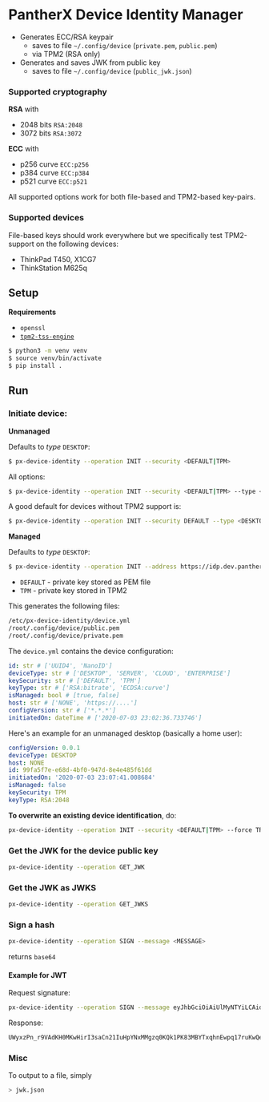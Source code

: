 # PantherX Device Identity Manager

- Generates ECC/RSA keypair
   - saves to file `~/.config/device` (`private.pem`, `public.pem`)
   - via TPM2 (RSA only)
- Generates and saves JWK from public key
   - saves to file `~/.config/device` (`public_jwk.json`)

### Supported cryptography

**RSA** with
- 2048 bits `RSA:2048`
- 3072 bits `RSA:3072`

**ECC** with
- p256 curve `ECC:p256`
- p384 curve `ECC:p384`
- p521 curve `ECC:p521`

All supported options work for both file-based and TPM2-based key-pairs.

### Supported devices

File-based keys should work everywhere but we specifically test TPM2-support on the following devices:

- ThinkPad T450, X1CG7
- ThinkStation M625q

## Setup

**Requirements**

- `openssl`
- [`tpm2-tss-engine`](https://github.com/tpm2-software/tpm2-tss-engine)

```bash
$ python3 -m venv venv
$ source venv/bin/activate
$ pip install .
```

## Run

### Initiate device:

**Unmanaged**

Defaults to _type_ `DESKTOP`:

```bash
$ px-device-identity --operation INIT --security <DEFAULT|TPM>
```

All options:

```bash
$ px-device-identity --operation INIT --security <DEFAULT|TPM> --type <DESKTOP|SERVER|CLOUD|ENTERPRISE> --keytype <RSA:2048|RSA:3072|ECC:p256|ECC:p384|ECC:p521>
```

A good default for devices without TPM2 support is:

```bash
$ px-device-identity --operation INIT --security DEFAULT --type <DESKTOP|SERVER|CLOUD|ENTERPRISE> --keytype ECC:p256
```

**Managed**

Defaults to _type_ `DESKTOP`:

```bash
$ px-device-identity --operation INIT --address https://idp.dev.pantherx.dev --security <DEFAULT|TPM> --type <DESKTOP|SERVER|CLOUD|ENTERPRISE>
```

- `DEFAULT` - private key stored as PEM file
- `TPM` - private key stored in TPM2

This generates the following files:

```bash
/etc/px-device-identity/device.yml
/root/.config/device/public.pem
/root/.config/device/private.pem
```

The `device.yml` contains the device configuration:

```yml
id: str # ['UUID4', 'NanoID']
deviceType: str # ['DESKTOP', 'SERVER', 'CLOUD', 'ENTERPRISE']
keySecurity: str # ['DEFAULT', 'TPM']
keyType: str # ['RSA:bitrate', 'ECDSA:curve']
isManaged: bool # [true, false]
host: str # ['NONE', 'https://....']
configVersion: str # ['*.*.*']
initiatedOn: dateTime # ['2020-07-03 23:02:36.733746']
```

Here's an example for an unmanaged desktop (basically a home user):

```yml
configVersion: 0.0.1
deviceType: DESKTOP
host: NONE
id: 99fa5f7e-e68d-4bf0-947d-8e4e485f61dd
initiatedOn: '2020-07-03 23:07:41.008684'
isManaged: false
keySecurity: TPM
keyType: RSA:2048
```

**To overwrite an existing device identification**, do:

```bash
px-device-identity --operation INIT --security <DEFAULT|TPM> --force TRUE
```

### Get the JWK for the device public key

```bash
px-device-identity --operation GET_JWK
```

### Get the JWK as JWKS

```bash
px-device-identity --operation GET_JWKS
```

### Sign a hash

```bash
px-device-identity --operation SIGN --message <MESSAGE>
```

returns `base64`

#### Example for JWT

Request signature:

```bash
px-device-identity --operation SIGN --message eyJhbGciOiAiUlMyNTYiLCAidHlwZSI6ICJKV1QifQ.eyJhcHBfaWQiOiAiYzNlZmMzYTYtZGE1MS00N2IwLWFiNTYtOTA4MjRkYTFmNDNmIn0
```

Response:

```bash
UWyxzPn_r9VAdKH0MKwHirI3saCn21IuHpYNxMMgzq0KQk1PK83MBYTxqhnEwpq17ruKwQehhXb5bPg4Z9XF6a_dotdyZ8gYlrOefyBPBD712k0gPFOmf0KtJn6jYaR10lPbRyKI-fo21sb-0COp7Sb62rwNPv43tABiFD5C7mltYlH2EF2lN58uDytQypUCToWSapcRgfO9L5NCGShsjubBKkoLjzrP4qPC-AB8-EQx8jCm2hzy0dPg0GtppG1ZnLzeB0g2Vt4dFH21bjVO4o97CNb95PP6pZhNdqOq5LjsTfS6CbFi3h5bXHQQN_VU2mjq_E_5_QDeH8SAAFW-2g
```

### Misc

To output to a file, simply

```bash
> jwk.json
```